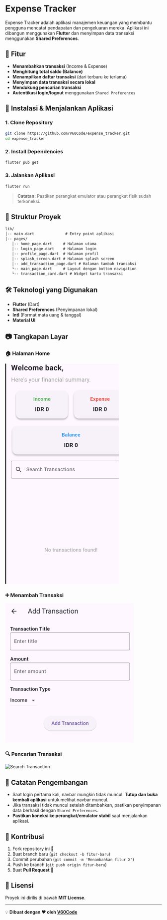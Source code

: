 # Expense Tracker

Expense Tracker adalah aplikasi manajemen keuangan yang membantu pengguna mencatat pendapatan dan pengeluaran mereka. Aplikasi ini dibangun menggunakan **Flutter** dan menyimpan data transaksi menggunakan **Shared Preferences**.

## 📌 **Fitur**
- **Menambahkan transaksi** (Income & Expense)
- **Menghitung total saldo (Balance)**
- **Menampilkan daftar transaksi** (dari terbaru ke terlama)
- **Menyimpan data transaksi secara lokal**
- **Mendukung pencarian transaksi**
- **Autentikasi login/logout** menggunakan `Shared Preferences`

## 🚀 **Instalasi & Menjalankan Aplikasi**
### **1. Clone Repository**
```bash
git clone https://github.com/V60Code/expense_tracker.git
cd expense_tracker
```
### **2. Install Dependencies**
```bash
flutter pub get
```
### **3. Jalankan Aplikasi**
```bash
flutter run
```
> **Catatan:** Pastikan perangkat emulator atau perangkat fisik sudah terkoneksi.

## 📂 **Struktur Proyek**
```
lib/
│-- main.dart              # Entry point aplikasi
│-- pages/
   │-- home_page.dart     # Halaman utama
   │-- login_page.dart    # Halaman login
   │-- profile_page.dart  # Halaman profil
   │-- splash_screen.dart # Halaman splash screen
   │-- add_transaction_page.dart # Halaman tambah transaksi
   └-- main_page.dart     # Layout dengan bottom navigation
   └-- transaction_card.dart # Widget kartu transaksi
```

## 🛠 **Teknologi yang Digunakan**
- **Flutter** (Dart)
- **Shared Preferences** (Penyimpanan lokal)
- **Intl** (Format mata uang & tanggal)
- **Material UI**

## 📷 **Tangkapan Layar**
### **🏠 Halaman Home**
![Home Page](assets/images/home.png)

### **➕ Menambah Transaksi**
![Add Transaction](assets/images/add_transaction.png)

### **🔍 Pencarian Transaksi**
![Search Transaction](assets/iamges/search_transaction.png)

## 📝 **Catatan Pengembangan**
- Saat login pertama kali, navbar mungkin tidak muncul. **Tutup dan buka kembali aplikasi** untuk melihat navbar muncul.
- Jika transaksi tidak muncul setelah ditambahkan, pastikan penyimpanan data berhasil dengan `Shared Preferences`.
- **Pastikan koneksi ke perangkat/emulator stabil** saat menjalankan aplikasi.

## 🤝 **Kontribusi**
1. Fork repository ini 🍴
2. Buat branch baru (`git checkout -b fitur-baru`)
3. Commit perubahan (`git commit -m 'Menambahkan fitur X'`)
4. Push ke branch (`git push origin fitur-baru`)
5. Buat **Pull Request** 🎉

## 📌 **Lisensi**
Proyek ini dirilis di bawah **MIT License**.

---
💡 **Dibuat dengan ❤️ oleh [V60Code](https://github.com/V60Code)**

